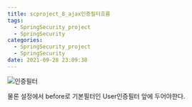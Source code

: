 ```yaml
---
title: scproject_8_ajax인증필터흐름
tags:
  - SpringSecurity_project
  - SpringSecurity
categories:
  - SpringSecurity_project
  - SpringSecurity
date: 2021-09-28 23:09:38
---
```



![인증필터](/review_img/security_project/security_project_8/1.PNG)

물론 설정에서 before로 기본필터인 User인증필터 앞에 두어야한다.




